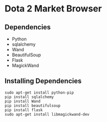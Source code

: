 # Dota 2 Market Browser
## Dependencies
* Python
* sqlalchemy
* Wand
* BeautifulSoup
* Flask
* MagickWand

## Installing Dependencies
    sudo apt-get install python-pip
    pip install sqlalchemy
    pip install Wand
    pip install beautifulsoup
    pip install flask
    sudo apt-get install libmagickwand-dev